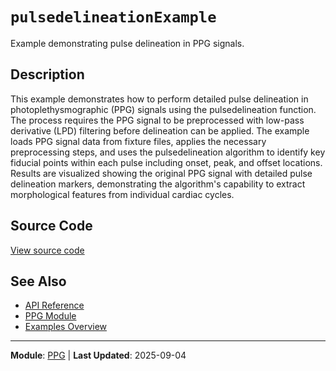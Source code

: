 # `pulsedelineationExample`

Example demonstrating pulse delineation in PPG signals.

## Description

This example demonstrates how to perform detailed pulse delineation in photoplethysmographic (PPG) signals using the pulsedelineation function. The process requires the PPG signal to be preprocessed with low-pass derivative (LPD) filtering before delineation can be applied. The example loads PPG signal data from fixture files, applies the necessary preprocessing steps, and uses the pulsedelineation algorithm to identify key fiducial points within each pulse including onset, peak, and offset locations. Results are visualized showing the original PPG signal with detailed pulse delineation markers, demonstrating the algorithm's capability to extract morphological features from individual cardiac cycles.

## Source Code

[View source code](https://github.com/BSICoS/biosigmat/tree/main/examples/ppg/pulsedelineationExample.m)

## See Also

- [API Reference](../index.md)
- [PPG Module](../api/ppg/index.md)
- [Examples Overview](index.md)

---

**Module**: [PPG](../api/ppg/index.md) | **Last Updated**: 2025-09-04
